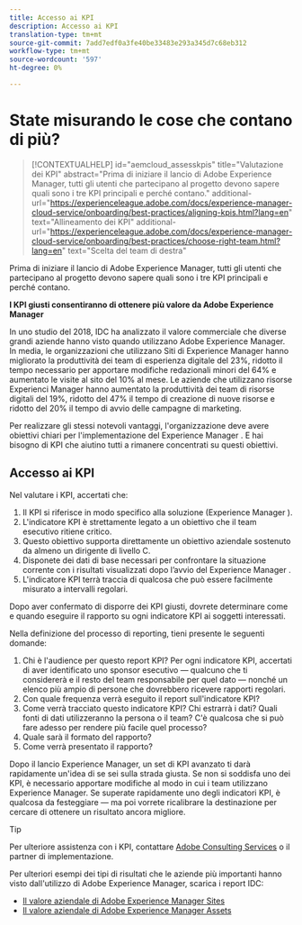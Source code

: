 ```yaml
---
title: Accesso ai KPI
description: Accesso ai KPI
translation-type: tm+mt
source-git-commit: 7add7edf0a3fe40be33483e293a345d7c68eb312
workflow-type: tm+mt
source-wordcount: '597'
ht-degree: 0%

---
```



# State misurando le cose che contano di più?

>[!CONTEXTUALHELP]
>id="aemcloud_assesskpis"
>title="Valutazione dei KPI"
>abstract="Prima di iniziare il lancio di Adobe Experience Manager, tutti gli utenti che partecipano al progetto devono sapere quali sono i tre KPI principali e perché contano."
>additional-url="https://experienceleague.adobe.com/docs/experience-manager-cloud-service/onboarding/best-practices/aligning-kpis.html?lang=en" text="Allineamento dei KPI"
>additional-url="https://experienceleague.adobe.com/docs/experience-manager-cloud-service/onboarding/best-practices/choose-right-team.html?lang=en" text="Scelta del team di destra"

Prima di iniziare il lancio di Adobe Experience Manager, tutti gli utenti che partecipano al progetto devono sapere quali sono i tre KPI principali e perché contano.

**I KPI giusti consentiranno di ottenere più valore da Adobe Experience Manager**


In uno studio del 2018, IDC ha analizzato il valore commerciale che diverse grandi aziende hanno visto quando utilizzano Adobe Experience Manager. In media, le organizzazioni che utilizzano  Siti di Experience Manager hanno migliorato la produttività dei team di esperienza digitale del 23%, ridotto il tempo necessario per apportare modifiche redazionali minori del 64% e aumentato le visite al sito del 10% al mese. Le aziende che utilizzano  risorse Experienci Manager hanno aumentato la produttività dei team di risorse digitali del 19%, ridotto del 47% il tempo di creazione di nuove risorse e ridotto del 20% il tempo di avvio delle campagne di marketing.

Per realizzare gli stessi notevoli vantaggi, l&#39;organizzazione deve avere obiettivi chiari per l&#39;implementazione del Experience Manager . E hai bisogno di KPI che aiutino tutti a rimanere concentrati su questi obiettivi.

## Accesso ai KPI

Nel valutare i KPI, accertati che:

1. Il KPI si riferisce in modo specifico alla soluzione (Experience Manager ).
1. L&#39;indicatore KPI è strettamente legato a un obiettivo che il team esecutivo ritiene critico.
1. Questo obiettivo supporta direttamente un obiettivo aziendale sostenuto da almeno un dirigente di livello C.
1. Disponete dei dati di base necessari per confrontare la situazione corrente con i risultati visualizzati dopo l’avvio del Experience Manager .
1. L&#39;indicatore KPI terrà traccia di qualcosa che può essere facilmente misurato a intervalli regolari.

Dopo aver confermato di disporre dei KPI giusti, dovrete determinare come e quando eseguire il rapporto su ogni indicatore KPI ai soggetti interessati.

Nella definizione del processo di reporting, tieni presente le seguenti domande:

1. Chi è l&#39;audience per questo report KPI? Per ogni indicatore KPI, accertati di aver identificato uno sponsor esecutivo — qualcuno che ti considererà e il resto del team responsabile per quel dato — nonché un elenco più ampio di persone che dovrebbero ricevere rapporti regolari.
1. Con quale frequenza verrà eseguito il report sull&#39;indicatore KPI?
1. Come verrà tracciato questo indicatore KPI? Chi estrarrà i dati? Quali fonti di dati utilizzeranno la persona o il team? C&#39;è qualcosa che si può fare adesso per rendere più facile quel processo?
1. Quale sarà il formato del rapporto?
1. Come verrà presentato il rapporto?

Dopo il lancio  Experience Manager, un set di KPI avanzato ti darà rapidamente un&#39;idea di se sei sulla strada giusta. Se non si soddisfa uno dei KPI, è necessario apportare modifiche al modo in cui i team utilizzano  Experience Manager. Se superate rapidamente uno degli indicatori KPI, è qualcosa da festeggiare — ma poi vorrete ricalibrare la destinazione per cercare di ottenere un risultato ancora migliore.

>[!TIP]
>
> Per ulteriore assistenza con i KPI, contattare [ Adobe Consulting Services](https://www.adobe.com/experience-cloud/consulting-services.html) o il partner di implementazione.

Per ulteriori esempi dei tipi di risultati che le aziende più importanti hanno visto dall&#39;utilizzo di Adobe Experience Manager, scarica i report IDC:
* [Il valore aziendale di  Adobe Experience Manager Sites](https://www.adobe.com/content/dam/acom/en/modal-offers/idc-aem-sites-q218/pdfs/22037555.en.aem.whitepaper.IDCBusinessValueAEMSites.pdf)
* [Il valore aziendale di Adobe Experience Manager Assets](https://wwwimages2.adobe.com/content/dam/acom/en/modal-offers/idc-aem-Assets-q218/pdfs/220380622.en.aem.whitepaper.IDCBusinessValueAEMAssets.pdf)
